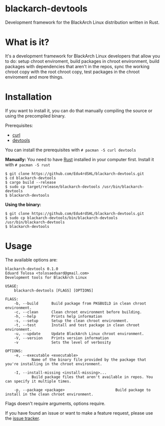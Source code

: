 # blackarch-devtools
Development framework for the BlackArch Linux distribution written in Rust.

# What is it?
It's a development framework for BlackArch Linux developers that allow you to do: setup chroot enviroment, build packages in chroot environment, build packages with dependencies that aren't in the repos, sync the working chroot copy with the root chroot copy, test packages in the chroot enviroment and more things.

# Installation
If you want to install it, you can do that manually compiling the source or using the precompiled binary.

Prerequisites:
- [curl](https://www.archlinux.org/packages/core/x86_64/curl/)
- [devtools](https://www.archlinux.org/packages/extra/any/devtools/)

You can install the prerequisites with `# pacman -S curl devtools`

**Manually:** You need to have [Rust](https://www.archlinux.org/packages/extra/x86_64/rust/) installed in your computer first. Install it with `# pacman -S rust`
```
$ git clone https://github.com/Edu4rdSHL/blackarch-devtools.git
$ cd blackarch-devtools
$ cargo build --release
$ sudo cp target/release/blackarch-devtools /usr/bin/blackarch-devtools
$ blackarch-devtools
```
**Using the binary:**
```
$ git clone https://github.com/Edu4rdSHL/blackarch-devtools.git
$ sudo cp blackarch-devtools/bin/blackarch-devtools /usr/bin/blackarch-devtools
$ blackarch-devtools
```

# Usage

The available options are:

```
blackarch-devtools 0.1.0
Eduard Tolosa <tolosaeduard@gmail.com>
Development tools for BlackArch Linux

USAGE:
    blackarch-devtools [FLAGS] [OPTIONS]

FLAGS:
    -b, --build      Build package from PKGBUILD in clean chroot environment.
    -c, --clean      Clean chroot environment before building.
    -h, --help       Prints help information
    -s, --setup      Setup the clean chroot environment.
    -t, --test       Install and test package in clean chroot environment.
    -u, --update     Update BlackArch Linux chroot environment.
    -V, --version    Prints version information
    -v               Sets the level of verbosity

OPTIONS:
    -e, --executable <executable>
            Name of the binary file provided by the package that you're installing in the chroot environment.

    -I, --install-missing <install-missing>...
            Build package files that aren't available in repos. You can specify it multiple times.

    -p, --package <package>                       Build package to install in the clean chroot environment.
```
Flags doesn't require arguments, options require.

If you have found an issue or want to make a feature request, please use the [issue tracker](https://github.com/Edu4rdSHL/blackarch-devtools/issues).
